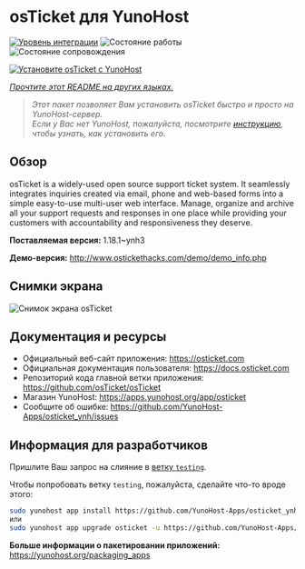 <!--
Важно: этот README был автоматически сгенерирован <https://github.com/YunoHost/apps/tree/master/tools/readme_generator>
Он НЕ ДОЛЖЕН редактироваться вручную.
-->

# osTicket для YunoHost

[![Уровень интеграции](https://dash.yunohost.org/integration/osticket.svg)](https://ci-apps.yunohost.org/ci/apps/osticket/) ![Состояние работы](https://ci-apps.yunohost.org/ci/badges/osticket.status.svg) ![Состояние сопровождения](https://ci-apps.yunohost.org/ci/badges/osticket.maintain.svg)

[![Установите osTicket с YunoHost](https://install-app.yunohost.org/install-with-yunohost.svg)](https://install-app.yunohost.org/?app=osticket)

*[Прочтите этот README на других языках.](./ALL_README.md)*

> *Этот пакет позволяет Вам установить osTicket быстро и просто на YunoHost-сервер.*  
> *Если у Вас нет YunoHost, пожалуйста, посмотрите [инструкцию](https://yunohost.org/install), чтобы узнать, как установить его.*

## Обзор

osTicket is a widely-used open source support ticket system. It seamlessly integrates inquiries created via email, phone and web-based forms into a simple easy-to-use multi-user web interface. Manage, organize and archive all your support requests and responses in one place while providing your customers with accountability and responsiveness they deserve.

**Поставляемая версия:** 1.18.1~ynh3

**Демо-версия:** <http://www.ostickethacks.com/demo/demo_info.php>

## Снимки экрана

![Снимок экрана osTicket](./doc/screenshots/screenshot.png)

## Документация и ресурсы

- Официальный веб-сайт приложения: <https://osticket.com>
- Официальная документация пользователя: <https://docs.osticket.com>
- Репозиторий кода главной ветки приложения: <https://github.com/osTicket/osTicket>
- Магазин YunoHost: <https://apps.yunohost.org/app/osticket>
- Сообщите об ошибке: <https://github.com/YunoHost-Apps/osticket_ynh/issues>

## Информация для разработчиков

Пришлите Ваш запрос на слияние в [ветку `testing`](https://github.com/YunoHost-Apps/osticket_ynh/tree/testing).

Чтобы попробовать ветку `testing`, пожалуйста, сделайте что-то вроде этого:

```bash
sudo yunohost app install https://github.com/YunoHost-Apps/osticket_ynh/tree/testing --debug
или
sudo yunohost app upgrade osticket -u https://github.com/YunoHost-Apps/osticket_ynh/tree/testing --debug
```

**Больше информации о пакетировании приложений:** <https://yunohost.org/packaging_apps>
